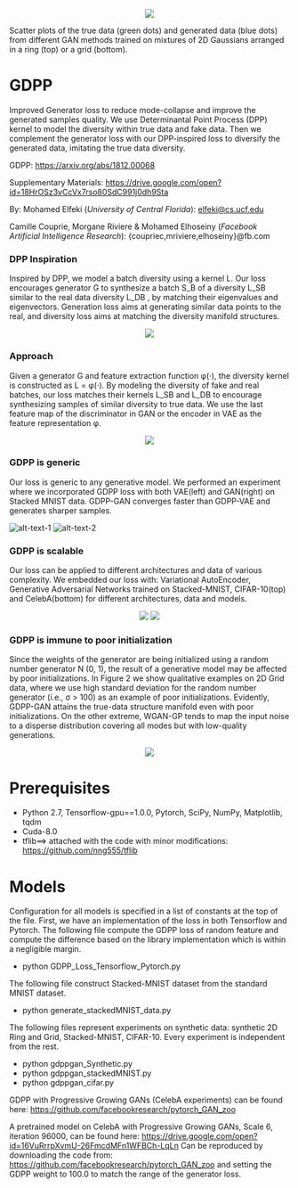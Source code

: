 
<p align="center">
  <img src ="https://github.com/M-Elfeki/GDPP/blob/master/Figures/synthetic_qualitative.png"/>
</p>

Scatter plots of the true data (green dots) and generated data (blue dots) from different GAN methods trained on mixtures of 2D Gaussians arranged in a ring (top) or a grid (bottom).

# GDPP
Improved Generator loss to reduce mode-collapse and improve the generated samples quality. We use Determinantal Point Process (DPP) kernel to model the diversity within true data and fake data. Then we complement the generator loss with our DPP-inspired loss to diversify the generated data, imitating the true data diversity.

GDPP: https://arxiv.org/abs/1812.00068

Supplementary Materials: https://drive.google.com/open?id=18HrOSz3vCcVx7rso80SdC991j0dh9Sta

By: 
Mohamed Elfeki (*University of Central Florida*): elfeki@cs.ucf.edu

Camille Couprie, Morgane Riviere & Mohamed Elhoseiny 
(*Facebook Artificial Intelligence Research*): {coupriec,mriviere,elhoseiny}@fb.com


### DPP Inspiration

Inspired by DPP, we model a batch diversity using a kernel L. Our loss encourages generator G to synthesize a batch S_B of a diversity L_SB similar to the real data diversity L_DB , by matching their eigenvalues and eigenvectors. Generation loss aims at generating similar data points to the real, and diversity loss aims at matching the diversity manifold structures.

<p align="center">
  <img src ="https://github.com/M-Elfeki/GDPP/blob/master/Figures/GDPP_Teaser.png"/>
</p>


### Approach

Given a generator G and feature extraction function φ(·), the diversity kernel is constructed as L = φ(·). By modeling the diversity of fake and real batches, our loss matches their kernels L_SB and L_DB to encourage synthesizing samples of similar diversity to true data. We use the last feature map of the discriminator in GAN or the encoder in VAE as the feature representation φ.
  
<p align="center">
  <img src ="https://github.com/M-Elfeki/GDPP/blob/master/Figures/GDPP_Approach.png"/>
</p>


### GDPP is generic
Our loss is generic to any generative model. We performed an experiment where we incorporated GDPP loss with both VAE(left) and GAN(right) on Stacked MNIST data. GDPP-GAN converges faster than GDPP-VAE and generates sharper samples.

![alt-text-1](https://github.com/M-Elfeki/GDPP/blob/master/Figures/vae_dpp_mnist.png "Generative Adversarial Network with GDPP") ![alt-text-2](https://github.com/M-Elfeki/GDPP/blob/master/Figures/stacked_mnist_qualitative.png "Variational AutoEncoder with GDPP")


### GDPP is scalable
Our loss can be applied to different architectures and data of various complexity. We embedded our loss with: Variational AutoEncoder, Generative Adversarial Networks trained on Stacked-MNIST, CIFAR-10(top) and CelebA(bottom) for different architectures, data and models.


<p align="center">
  <img src ="https://github.com/M-Elfeki/GDPP/blob/master/Figures/cifar_qualitative.jpg"/>
  <img src ="https://github.com/M-Elfeki/GDPP/blob/master/Figures/celeba_GDPPtrue_s5_iter_200000_avg.jpg"/>
</p>


### GDPP is immune to poor initialization

Since the weights of the generator are being initialized using a random number generator N (0, 1), the result of a generative model may be affected by poor initializations. In Figure 2 we show qualitative examples on 2D Grid data, where we use high standard deviation for the random number generator (i.e., σ > 100) as an example of poor initializations. Evidently, GDPP-GAN attains the true-data structure manifold even with poor initializations. On the other extreme, WGAN-GP tends to map the input noise to a disperse distribution covering all modes but with low-quality generations.

<p align="center">
  <img src ="https://github.com/M-Elfeki/GDPP/blob/master/Figures/poor_initialization_modified.png"/>
</p>



# Prerequisites
* Python 2.7, Tensorflow-gpu==1.0.0, Pytorch, SciPy, NumPy, Matplotlib, tqdm
* Cuda-8.0
* tflib==> attached with the code with minor modifications: https://github.com/nng555/tflib

# Models
Configuration for all models is specified in a list of constants at the top of the file. First, we have an implementation of the loss in both Tensorflow and Pytorch. The following file compute the GDPP loss of random feature and compute the difference based on the library implementation which is within a negligible margin.
* python GDPP_Loss_Tensorflow_Pytorch.py

The following file construct Stacked-MNIST dataset from the standard MNIST dataset.
* python generate_stackedMNIST_data.py

The following files represent experiments on synthetic data: synthetic 2D Ring and Grid, Stacked-MNIST, CIFAR-10. Every experiment is independent from the rest.
* python gdppgan_Synthetic.py
* python gdppgan_stackedMNIST.py
* python gdppgan_cifar.py

GDPP with Progressive Growing GANs (CelebA experiments) can be found here: https://github.com/facebookresearch/pytorch_GAN_zoo

A pretrained model on CelebA with Progressive Growing GANs, Scale 6, iteration 96000, can be found here: https://drive.google.com/open?id=16VuRrrpXvmU-26FmcdMFn1WFBCh-LqLn
Can be reproduced by downloading the code from: https://github.com/facebookresearch/pytorch_GAN_zoo
and setting the GDPP weight to 100.0 to match the range of the generator loss.
